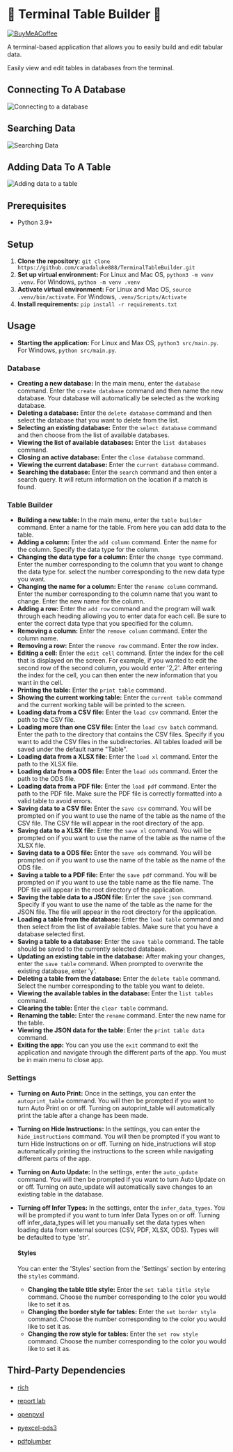 # 💾 Terminal Table Builder 💾

[![BuyMeACoffee](https://raw.githubusercontent.com/pachadotdev/buymeacoffee-badges/main/bmc-donate-yellow.svg)](https://buymeacoffee.com/lukecanada)

A terminal-based application that allows you to easily build and edit tabular data.

Easily view and edit tables in databases from the terminal.

## Connecting To A Database

![Connecting to a database](screenshots/ConnectingToDatabaseSS.png)

## Searching Data

![Searching Data](screenshots/SearchingDataSS.png)

## Adding Data To A Table

![Adding data to a table](screenshots/AddingDataToTableSS.png)

## Prerequisites

- Python 3.9+

## Setup

1. **Clone the repository:** `git clone https://github.com/canadaluke888/TerminalTableBuilder.git`
2. **Set up virtual environment:** For Linux and Mac OS, `python3 -m venv .venv`. For Windows, `python -m venv .venv`
3. **Activate virtual environment:** For Linux and Mac OS, `source .venv/bin/activate`. For Windows, `.venv/Scripts/Activate`
4. **Install requirements:** `pip install -r requirements.txt`

## Usage

- **Starting the application:** For Linux and Max OS, `python3 src/main.py`. For Windows, `python src/main.py`.

### Database

- **Creating a new database:** In the main menu, enter the `database` command. Enter the `create database` command and then name the new database. Your database will automatically be selected as the working database.
- **Deleting a database:** Enter the `delete database` command and then select the database that you want to delete from the list.
- **Selecting an existing database:** Enter the `select database` command and then choose from the list of available databases.
- **Viewing the list of available databases:** Enter the `list databases` command.
- **Closing an active database:** Enter the `close database` command.
- **Viewing the current database:** Enter the `current database` command.
- **Searching the database:** Enter the `search` command and then enter a search query. It will return information on the location if a match is found.

### Table Builder

- **Building a new table:** In the main menu, enter the `table builder` command. Enter a name for the table. From here you can add data to the table.
- **Adding a column:** Enter the `add column` command. Enter the name for the column. Specify the data type for the column.
- **Changing the data type for a column:** Enter the `change type` command. Enter the number corresponding to the column that you want to change the data type for. select the number corresponding to the new data type you want.
- **Changing the name for a column:** Enter the `rename column` command. Enter the number corresponding to the column name that you want to change. Enter the new name for the column.
- **Adding a row:** Enter the `add row` command and the program will walk through each heading allowing you to enter data for each cell. Be sure to enter the correct data type that you specified for the column.
- **Removing a column:** Enter the `remove column` command. Enter the column name.
- **Removing a row:** Enter the `remove row` command. Enter the row index.
- **Editing a cell:** Enter the `edit cell` command. Enter the index for the cell that is displayed on the screen. For example, if you wanted to edit the second row of the second column, you would enter '2,2'. After entering the index for the cell, you can then enter the new information that you want in the cell.
- **Printing the table:** Enter the `print table` command.
- **Showing the current working table:** Enter the `current table` command and the current working table will be printed to the screen.
- **Loading data from a CSV file:** Enter the `load csv` command. Enter the path to the CSV file.
- **Loading more than one CSV file:** Enter the `load csv batch` command. Enter the path to the directory that contains the CSV files. Specify if you want to add the CSV files in the subdirectories. All tables loaded will be saved under the default name "Table".
- **Loading data from a XLSX file:** Enter the `load xl` command. Enter the path to the XLSX file.
- **Loading data from a ODS file:** Enter the `load ods` command. Enter the path to the ODS file.
- **Loading data from a PDF file:** Enter the `load pdf` command. Enter the path to the PDF file. Make sure the PDF file is correctly formatted into a valid table to avoid errors.
- **Saving data to a CSV file:** Enter the `save csv` command. You will be prompted on if you want to use the name of the table as the name of the CSV file. The CSV file will appear in the root directory of the app.
- **Saving data to a XLSX file:** Enter the `save xl` command. You will be prompted on if you want to use the name of the table as the name of the XLSX file.
- **Saving data to a ODS file:** Enter the `save ods` command. You will be prompted on if you want to use the name of the table as the name of the ODS file.
- **Saving a table to a PDF file:** Enter the `save pdf` command. You will be prompted on if you want to use the table name as the file name. The PDF file will appear in the root directory of the application.
- **Saving the table data to a JSON file:** Enter the `save json` command. Specify if you want to use the name of the table as the name for the JSON file. The file will appear in the root directory for the application.
- **Loading a table from the database:** Enter the `load table` command and then select from the list of available tables. Make sure that you have a database selected first.
- **Saving a table to a database:** Enter the `save table` command. The table should be saved to the currently selected database.
- **Updating an existing table in the database:** After making your changes, enter the `save table` command. When prompted to overwrite the existing database, enter 'y'.
- **Deleting a table from the database:** Enter the `delete table` command. Select the number corresponding to the table you want to delete.
- **Viewing the available tables in the database:** Enter the `list tables` command.
- **Clearing the table:** Enter the `clear table` command.
- **Renaming the table:** Enter the `rename` command. Enter the new name for the table.
- **Viewing the JSON data for the table:** Enter the `print table data` command.
- **Exiting the app:** You can you use the `exit` command to exit the application and navigate through the different parts of the app. You must be in main menu to close app.

### Settings

- **Turning on Auto Print:** Once in the settings, you can enter the `autoprint_table` command. You will then be prompted if you want to turn Auto Print on or off. Turning on autoprint_table will automatically print the table after a change has been made.
- **Turning on Hide Instructions:** In the settings, you can enter the `hide_instructions` command. You will then be prompted if you want to turn Hide Instructions on or off. Turning on hide_instructions will stop automatically printing the instructions to the screen while navigating different parts of the app.
- **Turning on Auto Update:** In the settings, enter the `auto_update` command. You will then be prompted if you want to turn Auto Update on or off. Turning on auto_update will automatically save changes to an existing table in the database.
- **Turning off Infer Types:** In the settings, enter the `infer_data_types`. You will be prompted if you want to turn Infer Data Types on or off. Turning off infer_data_types will let you manually set the data types when loading data from external sources (CSV, PDF, XLSX, ODS). Types will be defaulted to type 'str'.

    #### Styles

    You can enter the 'Styles' section from the 'Settings' section by entering the `styles` command.

    - **Changing the table title style:** Enter the `set table title style` command. Choose the number corresponding to the color you would like to set it as.
    - **Changing the border style for tables:** Enter the `set border style` command. Choose the number corresponding to the color you would like to set it as.
    - **Changing the row style for tables:** Enter the `set row style` command. Choose the number corresponding to the color you would like to set it as.

## Third-Party Dependencies

- [rich](https://github.com/Textualize/rich)

- [report lab](https://pypi.org/project/reportlab)

- [openpyxl](https://pypi.org/project/openpyxl/)

- [pyexcel-ods3](https://pypi.org/project/pyexcel-ods3/)

- [pdfplumber](https://pypi.org/project/pdfplumber/)
